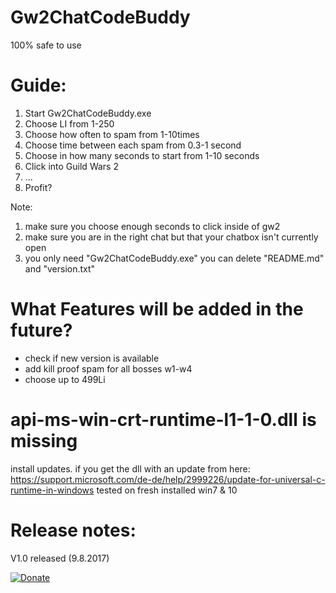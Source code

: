 # Gw2ChatCodeBuddy
100% safe to use

# Guide:
1. Start Gw2ChatCodeBuddy.exe
2. Choose LI from 1-250
3. Choose how often to spam from 1-10times
4. Choose time between each  spam from 0.3-1 second
5. Choose in how many seconds to start from 1-10 seconds
6. Click into Guild Wars 2
7. ...
8. Profit?

Note: 
1. make sure you choose enough seconds to click inside of gw2
2. make sure you are in the right chat but that your chatbox isn't currently open
3. you only need "Gw2ChatCodeBuddy.exe" you can delete "README.md" and "version.txt"

# What Features will be added in the future?
- check if new version is available
- add kill proof spam for all bosses w1-w4
- choose up to 499Li

# api-ms-win-crt-runtime-l1-1-0.dll is missing
install updates. if you get the dll with an update from here:
https://support.microsoft.com/de-de/help/2999226/update-for-universal-c-runtime-in-windows
tested on fresh installed win7 & 10

# Release notes:
V1.0 released (9.8.2017)

[![Donate](https://img.shields.io/badge/Donate-PayPal-green.svg)](https://www.paypal.me/LowkeyFlex)
